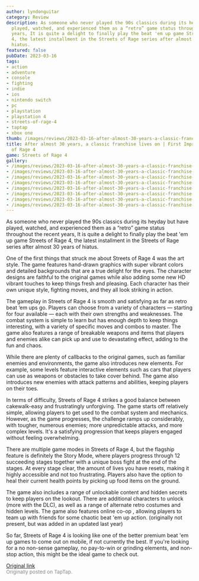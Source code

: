 ```yaml
---
author: lyndonguitar
category: Review
description: As someone who never played the 90s classics during its heyday but have
  played, watched, and experienced them as a “retro” game status throughout the recent
  years, It is quite a delight to finally play the beat 'em up game Streets of Rage
  4, the latest installment in the Streets of Rage series after almost 30 years of
  hiatus.
featured: false
pubDate: 2023-03-16
tags:
- action
- adventure
- console
- fighting
- indie
- ios
- nintendo switch
- pc
- playstation
- playstation 4
- streets-of-rage-4
- taptap
- xbox one
thumb: /images/reviews/2023-03-16-after-almost-30-years-a-classic-franchise-lives-on--first-impressions---streets-of-rage-4-0.avif
title: After almost 30 years, a classic franchise lives on | First Impressions - Streets
  of Rage 4
game: Streets of Rage 4
gallery:
- /images/reviews/2023-03-16-after-almost-30-years-a-classic-franchise-lives-on--first-impressions---streets-of-rage-4-0.avif
- /images/reviews/2023-03-16-after-almost-30-years-a-classic-franchise-lives-on--first-impressions---streets-of-rage-4-1.avif
- /images/reviews/2023-03-16-after-almost-30-years-a-classic-franchise-lives-on--first-impressions---streets-of-rage-4-2.avif
- /images/reviews/2023-03-16-after-almost-30-years-a-classic-franchise-lives-on--first-impressions---streets-of-rage-4-3.avif
- /images/reviews/2023-03-16-after-almost-30-years-a-classic-franchise-lives-on--first-impressions---streets-of-rage-4-4.avif
- /images/reviews/2023-03-16-after-almost-30-years-a-classic-franchise-lives-on--first-impressions---streets-of-rage-4-5.avif
- /images/reviews/2023-03-16-after-almost-30-years-a-classic-franchise-lives-on--first-impressions---streets-of-rage-4-6.avif
- /images/reviews/2023-03-16-after-almost-30-years-a-classic-franchise-lives-on--first-impressions---streets-of-rage-4-7.avif
---
```

As someone who never played the 90s classics during its heyday but have played, watched, and experienced them as a “retro” game status throughout the recent years, It is quite a delight to finally play the beat 'em up game Streets of Rage 4, the latest installment in the Streets of Rage series after almost 30 years of hiatus.

One of the first things that struck me about Streets of Rage 4 was the art style. The game features hand-drawn graphics with super vibrant colors and detailed backgrounds that are a true delight for the eyes. The character designs are faithful to the original games while also adding some new HD vibrant touches to keep things fresh and pleasing. Each character has their own unique style, fighting moves, and they all look striking in action.

The gameplay in Streets of Rage 4 is smooth and satisfying as far as retro beat ‘em ups go. Players can choose from a variety of characters — starting for four available — each with their own strengths and weaknesses. The combat system is simple to learn but has enough depth to keep things interesting, with a variety of specific moves and combos to master. The game also features a range of breakable weapons and items that players and enemies alike can pick up and use to devastating effect, adding to the fun and chaos.

While there are plenty of callbacks to the original games, such as familiar enemies and environments, the game also introduces new elements. For example, some levels feature interactive elements such as cars that players can use as weapons or obstacles to take cover behind. The game also introduces new enemies with attack patterns and abilities, keeping players on their toes.

In terms of difficulty, Streets of Rage 4 strikes a good balance between cakewalk-easy and frustratingly unforgiving. The game starts off relatively simple, allowing players to get used to the combat system and mechanics. However, as the game progresses, the challenge ramps up considerably, with tougher, numerous enemies; more unpredictable attacks, and more complex levels. It's a satisfying progression that keeps players engaged without feeling overwhelming.

There are multiple game modes in Streets of Rage 4, but the flagship feature is definitely the Story Mode, where players progress through 12 succeeding stages together with a unique boss fight at the end of the stages. At every stage clear, the amount of lives you have resets, making it highly accessible and not too frustrating. Players also have the option to heal their current health points by picking up food items on the ground.

The game also includes a range of unlockable content and hidden secrets to keep players on the lookout. There are additional characters to unlock (more with the DLC), as well as a range of alternate retro costumes and hidden levels. The game also features online co-op , allowing players to team up with friends for some chaotic beat 'em up action. (originally not present, but was added in an updated last year)

So far, Streets of Rage 4 is looking like one of the better premium beat 'em up games to come out on mobile, if not currently the best. If you're looking for a no non-sense gameplay, no pay-to-win or grinding elements, and non-stop action, this might be the ideal game to check out.

[Original link](https://www.taptap.io/post/4809617)<br><span style="font-size: 0.95em; color: #888;">Originally posted on TapTap.</span>